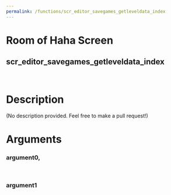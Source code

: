 ```yaml
---
permalink: /functions/scr_editor_savegames_getleveldata_index
---
```

# Room of Haha Screen  
## scr_editor_savegames_getleveldata_index  
&nbsp;  
# Description  
(No description provided. Feel free to make a pull request!) 
&nbsp;  
# Arguments
### argument0, 

&nbsp;  
### argument1

&nbsp;  


